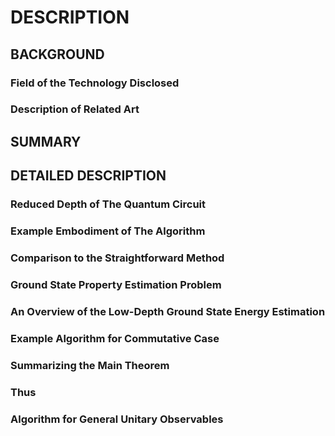 # DESCRIPTION

## BACKGROUND

### Field of the Technology Disclosed

### Description of Related Art

## SUMMARY

## DETAILED DESCRIPTION

### Reduced Depth of The Quantum Circuit

### Example Embodiment of The Algorithm

### Comparison to the Straightforward Method

### Ground State Property Estimation Problem

### An Overview of the Low-Depth Ground State Energy Estimation

### Example Algorithm for Commutative Case

### Summarizing the Main Theorem

### Thus

### Algorithm for General Unitary Observables

